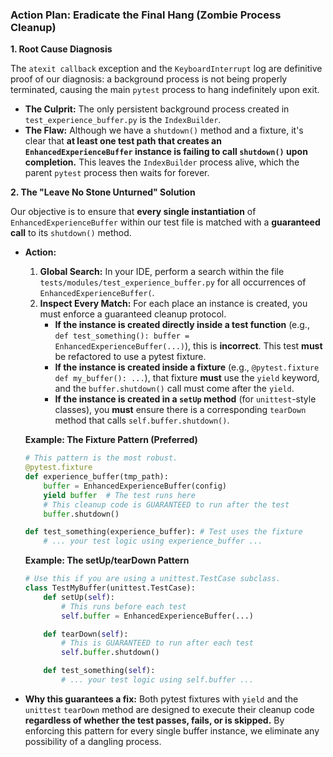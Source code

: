 
### **Action Plan: Eradicate the Final Hang (Zombie Process Cleanup)**

**1. Root Cause Diagnosis**

The `atexit callback` exception and the `KeyboardInterrupt` log are definitive proof of our diagnosis: a background process is not being properly terminated, causing the main `pytest` process to hang indefinitely upon exit.

*   **The Culprit:** The only persistent background process created in `test_experience_buffer.py` is the `IndexBuilder`.
*   **The Flaw:** Although we have a `shutdown()` method and a fixture, it's clear that **at least one test path that creates an `EnhancedExperienceBuffer` instance is failing to call `shutdown()` upon completion.** This leaves the `IndexBuilder` process alive, which the parent `pytest` process then waits for forever.

**2. The "Leave No Stone Unturned" Solution**

Our objective is to ensure that **every single instantiation** of `EnhancedExperienceBuffer` within our test file is matched with a **guaranteed call** to its `shutdown()` method.

*   **Action:**
    1.  **Global Search:** In your IDE, perform a search within the file `tests/modules/test_experience_buffer.py` for all occurrences of `EnhancedExperienceBuffer(`.
    2.  **Inspect Every Match:** For each place an instance is created, you must enforce a guaranteed cleanup protocol.
        *   **If the instance is created directly inside a test function** (e.g., `def test_something(): buffer = EnhancedExperienceBuffer(...)`), this is **incorrect**. This test **must** be refactored to use a pytest fixture.
        *   **If the instance is created inside a fixture** (e.g., `@pytest.fixture def my_buffer(): ...`), that fixture **must** use the `yield` keyword, and the `buffer.shutdown()` call must come after the `yield`.
        *   **If the instance is created in a `setUp` method** (for `unittest`-style classes), you **must** ensure there is a corresponding `tearDown` method that calls `self.buffer.shutdown()`.

    **Example: The Fixture Pattern (Preferred)**
    ```python
    # This pattern is the most robust.
    @pytest.fixture
    def experience_buffer(tmp_path):
        buffer = EnhancedExperienceBuffer(config)
        yield buffer  # The test runs here
        # This cleanup code is GUARANTEED to run after the test
        buffer.shutdown()

    def test_something(experience_buffer): # Test uses the fixture
        # ... your test logic using experience_buffer ...
    ```

    **Example: The setUp/tearDown Pattern**
    ```python
    # Use this if you are using a unittest.TestCase subclass.
    class TestMyBuffer(unittest.TestCase):
        def setUp(self):
            # This runs before each test
            self.buffer = EnhancedExperienceBuffer(...)

        def tearDown(self):
            # This is GUARANTEED to run after each test
            self.buffer.shutdown()

        def test_something(self):
            # ... your test logic using self.buffer ...
    ```

*   **Why this guarantees a fix:** Both pytest fixtures with `yield` and the `unittest` `tearDown` method are designed to execute their cleanup code **regardless of whether the test passes, fails, or is skipped.** By enforcing this pattern for every single buffer instance, we eliminate any possibility of a dangling process.
